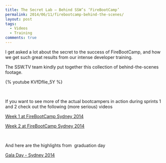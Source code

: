 ```yaml
---
title: The Secret Lab – Behind SSW’s ‘FireBootCamp’
permalink: 2014/06/11/firebootcamp-behind-the-scenes/
layout: post
tags:
  - Videos
  - Training
comments: true
---
```


I get asked a lot about the secret to the success of FireBootCamp, and how we get such great results from our intense developer training.

The SSW.TV team kindly put together this collection of behind-the-scenes footage.


{% youtube KVfDflie_5Y %}

 

If you want to see more of the actual bootcampers in action during sprints 1 and 2 check out the following (more serious) videos

<a title="Week 1 at FireBootCamp" href="http://adamstephensen.com/2014/02/03/week-1-at-firebootcamp-video/" target="_blank">Week 1 at FireBootCamp Sydney 2014</a>

<a href="http://adamstephensen.com/2014/02/07/firebootcamp-week-2/" target="_blank">Week 2 at FireBootCamp Sydney 2014</a>

 

And here are the highlights from  graduation day

<a href="http://adamstephensen.com/2014/03/21/firebootcamp-gala-day-highlights/" target="_blank">Gala Day - Sydney 2014</a>

 

